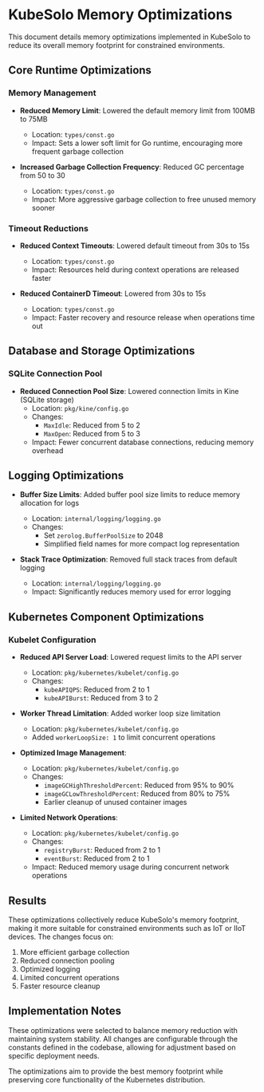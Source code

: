 # KubeSolo Memory Optimizations

This document details memory optimizations implemented in KubeSolo to reduce its overall memory footprint for constrained environments.

## Core Runtime Optimizations

### Memory Management

- **Reduced Memory Limit**: Lowered the default memory limit from 100MB to 75MB
  - Location: `types/const.go`
  - Impact: Sets a lower soft limit for Go runtime, encouraging more frequent garbage collection

- **Increased Garbage Collection Frequency**: Reduced GC percentage from 50 to 30
  - Location: `types/const.go`
  - Impact: More aggressive garbage collection to free unused memory sooner

### Timeout Reductions

- **Reduced Context Timeouts**: Lowered default timeout from 30s to 15s
  - Location: `types/const.go`
  - Impact: Resources held during context operations are released faster

- **Reduced ContainerD Timeout**: Lowered from 30s to 15s
  - Location: `types/const.go`
  - Impact: Faster recovery and resource release when operations time out

## Database and Storage Optimizations

### SQLite Connection Pool

- **Reduced Connection Pool Size**: Lowered connection limits in Kine (SQLite storage)
  - Location: `pkg/kine/config.go`
  - Changes:
    - `MaxIdle`: Reduced from 5 to 2
    - `MaxOpen`: Reduced from 5 to 3
  - Impact: Fewer concurrent database connections, reducing memory overhead

## Logging Optimizations

- **Buffer Size Limits**: Added buffer pool size limits to reduce memory allocation for logs
  - Location: `internal/logging/logging.go`
  - Changes:
    - Set `zerolog.BufferPoolSize` to 2048
    - Simplified field names for more compact log representation

- **Stack Trace Optimization**: Removed full stack traces from default logging
  - Location: `internal/logging/logging.go`
  - Impact: Significantly reduces memory used for error logging

## Kubernetes Component Optimizations

### Kubelet Configuration

- **Reduced API Server Load**: Lowered request limits to the API server
  - Location: `pkg/kubernetes/kubelet/config.go`
  - Changes:
    - `kubeAPIQPS`: Reduced from 2 to 1
    - `kubeAPIBurst`: Reduced from 3 to 2

- **Worker Thread Limitation**: Added worker loop size limitation
  - Location: `pkg/kubernetes/kubelet/config.go`
  - Added `workerLoopSize: 1` to limit concurrent operations

- **Optimized Image Management**:
  - Location: `pkg/kubernetes/kubelet/config.go`
  - Changes:
    - `imageGCHighThresholdPercent`: Reduced from 95% to 90%
    - `imageGCLowThresholdPercent`: Reduced from 80% to 75%
    - Earlier cleanup of unused container images

- **Limited Network Operations**:
  - Location: `pkg/kubernetes/kubelet/config.go`
  - Changes:
    - `registryBurst`: Reduced from 2 to 1
    - `eventBurst`: Reduced from 2 to 1
  - Impact: Reduced memory usage during concurrent network operations

## Results

These optimizations collectively reduce KubeSolo's memory footprint, making it more suitable for constrained environments such as IoT or IIoT devices. The changes focus on:

1. More efficient garbage collection
2. Reduced connection pooling
3. Optimized logging
4. Limited concurrent operations
5. Faster resource cleanup

## Implementation Notes

These optimizations were selected to balance memory reduction with maintaining system stability. All changes are configurable through the constants defined in the codebase, allowing for adjustment based on specific deployment needs.

The optimizations aim to provide the best memory footprint while preserving core functionality of the Kubernetes distribution.